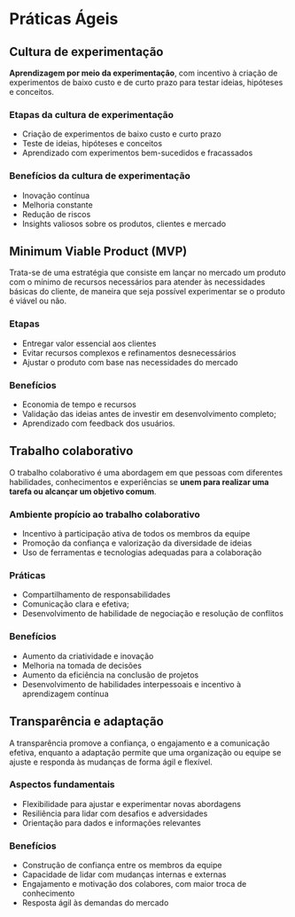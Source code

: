 # Práticas Ágeis

## Cultura de experimentação

**Aprendizagem por meio da experimentação**, com incentivo à criação de experimentos de baixo custo e de curto prazo para testar ideias, hipóteses e conceitos.

### Etapas da cultura de experimentação

- Criação de experimentos de baixo custo e curto prazo
- Teste de ideias, hipóteses e conceitos
- Aprendizado com experimentos bem-sucedidos e fracassados

### Benefícios da cultura de experimentação

- Inovação contínua
- Melhoria constante
- Redução de riscos
- Insights valiosos sobre os produtos, clientes e mercado

## Minimum Viable Product (MVP)

Trata-se de uma estratégia que consiste em lançar no mercado um produto com o mínimo de recursos necessários para atender às necessidades básicas do cliente, de maneira que seja possível experimentar se o produto é viável ou não.

### Etapas

- Entregar valor essencial aos clientes
- Evitar recursos complexos e refinamentos desnecessários
- Ajustar o produto com base nas necessidades do mercado

### Benefícios

- Economia de tempo e recursos
- Validação das ideias antes de investir em desenvolvimento completo;
- Aprendizado com feedback dos usuários.

## Trabalho colaborativo

O trabalho colaborativo é uma abordagem em que pessoas com diferentes habilidades, conhecimentos e experiências se **unem para realizar uma tarefa ou alcançar um objetivo comum**.

### Ambiente propício ao trabalho colaborativo

- Incentivo à participação ativa de todos os membros da equipe
- Promoção da confiança e valorização da diversidade de ideias
- Uso de ferramentas e tecnologias adequadas para a colaboração

### Práticas

- Compartilhamento de responsabilidades
- Comunicação clara e efetiva;
- Desenvolvimento de habilidade de negociação e resolução de conflitos

### Benefícios

- Aumento da criatividade e inovação
- Melhoria na tomada de decisões
- Aumento da eficiência na conclusão de projetos
- Desenvolvimento de habilidades interpessoais e incentivo à aprendizagem contínua

## Transparência e adaptação

A transparência promove a confiança, o engajamento e a comunicação efetiva, enquanto a adaptação permite que uma organização ou equipe se ajuste e responda às mudanças de forma ágil e flexível.

### Aspectos fundamentais

- Flexibilidade para ajustar e experimentar novas abordagens
- Resiliência para lidar com desafios e adversidades
- Orientação para dados e informações relevantes

### Benefícios

- Construção de confiança entre os membros da equipe
- Capacidade de lidar com mudanças internas e externas
- Engajamento e motivação dos colabores, com maior troca de conhecimento
- Resposta ágil às demandas do mercado
